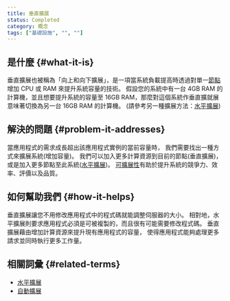 ```yaml
---
title: 垂直擴展
status: Completed
category: 概念
tags: ["基礎設施", "", ""]
---
```


## 是什麼 {#what-it-is}

垂直擴展也被稱為「向上和向下擴展」，是一項當系統負載提高時透過對單一[節點](/zh-tw/nodes/)增加 CPU 或 RAM 來提升系統容量的技術。
假設您的系統中有一台 4GB RAM 的計算機，並且想要提升系統的容量至 16GB RAM，那麼對這個系統作垂直擴就展意味著切換為另一台 16GB RAM 的計算機。
(請參考另一種擴展方法：[水平擴展](/zh-tw/horizontal-scaling/))

## 解決的問題 {#problem-it-addresses}

當應用程式的需求成長超出該應用程式實例的當前容量時，
我們需要找出一種方式來擴展系統(增加容量)。
我們可以加入更多計算資源到目前的節點(垂直擴展)，
或是加入更多節點至此系統([水平擴展](/zh-tw/horizontal-scaling/))。
[可擴展性](/zh-tw/scalability/)有助於提升系統的競爭力、效率、評價以及品質。

## 如何幫助我們 {#how-it-helps}

垂直擴展讓您不用修改應用程式中的程式碼就能調整伺服器的大小。
相對地，水平擴展則要求應用程式必須是可被複製的，而且很有可能需要修改程式碼。
垂直擴展藉由增加計算資源來提升現有應用程式的容量，
使得應用程式能夠處理更多請求並同時執行更多工作量。

## 相關詞彙 {#related-terms}

* [水平擴展](/zh-tw/horizontal-scaling/)
* [自動擴展](/zh-tw/auto-scaling/)
